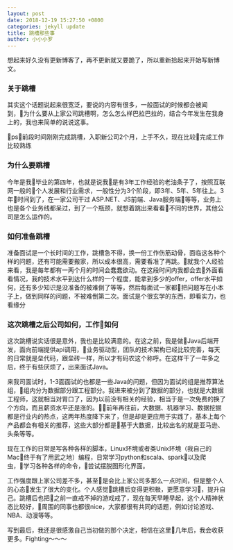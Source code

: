 ```yaml
---
layout: post
date: 2018-12-19 15:27:50 +0800
categories: jekyll update
title: 跳槽那些事
author: 小小小罗
---
```


想起来好久没有更新博客了，再不更新就又要跪了，所以重新拾起来开始写新博文。

### 关于跳槽
其实这个话题说起来很宽泛，要说的内容有很多，一般面试的时候都会被闻到，为什么要从上家公司跳槽啊，怎么怎么样巴拉巴拉的，结合今年发生在我身上的，我也来简单的说说这事。<br>

ps：前段时间刚刚完成跳槽，入职新公司2个月，上手不久，现在比较完成工作比较熟练


### 为什么要跳槽
今年是我毕业的第四年，也就是说我是有3年工作经验的老油条子了，按照互联网一般的个人发展和行业需求，一般性分为3个阶段，即3年、5年、5年往上。3年时间到了，在一家公司干过 ASP.NET、JS前端、Java服务端等等，业务上也是各个业务线都呆过，到了一个瓶颈，就想着跳出来看看不同的世界，其他公司是怎么运作的。


### 如何准备跳槽
准备面试是一个长时间的工作，跳槽急不得，换一份工作伤筋动骨，面临这各种个样的问题，还有可能需要搬家，所以成本很高，需要看准了再跳。就我个人经验来看，我是每年都有一两个月的时间会蠢蠢欲动。在这段时间内我都会去外面看看情况，我的技术水平到达什么样的一个程度，能拿到多少的offer，offer水平如何，还有多少知识是没准备的被难倒了等等，然后每面试一家都把问题写在小本子上，做到同样的问题，不被难倒第二次。面试是个很玄学的东西，即看实力，也看缘分


### 这次跳槽之后公司如何，工作如何
这次跳槽说实话很是意外，我也是比较满意的。在这之前，我是做Java后端开发，面向前端提供api调用，业务驱动型，团队的技术架构已经比较完善，每天的日常就是垒代码，跟垒砖一样，所以才有码农这个称呼。在这样干了一年多之后，终于有些厌烦了，出来面试Java。<br>

来我司面试时，1-3面面试的也都是一些Java的问题，但因为面试的组是推荐算法组，组内分为数据部分跟工程部分。我进来被分到了数据的部分，也就是大数据工程师，这就相当对胃口了，因为以前没有相关的经验，相当于是一次免费的换了个方向，而且薪资水平还是涨的。前年再往前，大数据、机器学习、数据挖掘都是行业内的热点，这两年热度降下来了，但是却是更应用于实践了，基本上每个产品都会有相关的推荐，这些大部分都是基于大数据，比较出名的就是亚马逊、头条等等。<br>

现在工作的日常是写各种各样的脚本，Linux环境或者类Unix环境（我自己的Mac终于有了用武之地）编程，日常学习python和scala、spark以及爬虫，学习各种各样的命令，尝试摆脱图形化界面。<br>

工作强度跟上家公司差不多，甚至是会比上家公司多那么一点时间，但是整个人的心态发生了很大的变化。个人感觉跳槽后变得更积极，更愿意学习，提升自己。跳槽后也把之前一直戒不掉的游戏戒了，现在每天早睡早起，这个人精神状态比较好，周围的同事也都很nice，大家都很有共同的话题，例如讨论游戏、NBA、动漫等等。<br>

写到最后，我还是很感激自己当初做的那个决定，相信在这里几年后，我会收获更多。Fighting～～～